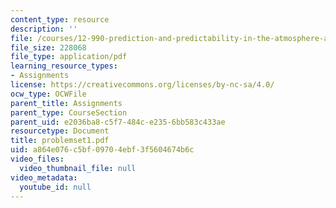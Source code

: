 ```yaml
---
content_type: resource
description: ''
file: /courses/12-990-prediction-and-predictability-in-the-atmosphere-and-oceans-spring-2003/a864e076c5bf09704ebf3f5604674b6c_problemset1.pdf
file_size: 228068
file_type: application/pdf
learning_resource_types:
- Assignments
license: https://creativecommons.org/licenses/by-nc-sa/4.0/
ocw_type: OCWFile
parent_title: Assignments
parent_type: CourseSection
parent_uid: e2036ba8-c5f7-484c-e235-6bb583c433ae
resourcetype: Document
title: problemset1.pdf
uid: a864e076-c5bf-0970-4ebf-3f5604674b6c
video_files:
  video_thumbnail_file: null
video_metadata:
  youtube_id: null
---
```

